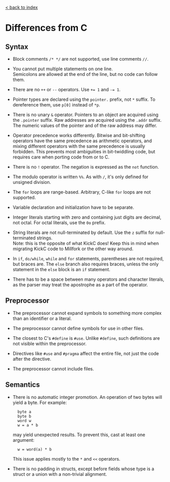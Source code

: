 [< back to index](../doc_index.md)

# Differences from C

## Syntax

* Block comments `/* */` are not supported, use line comments `//`.

* You cannot put multiple statements on one line.  
Semicolons are allowed at the end of the line, but no code can follow them.

* There are no `++` or `--` operators. Use `+= 1` and `-= 1`.

* Pointer types are declared using the `pointer.` prefix, not `*` suffix. To dereference them, use `p[0]` instead of `*p`.

* There is no unary `&` operator.
Pointers to an object are acquired using the `.pointer` suffix.
Raw addresses are acquired using the `.addr` suffix.
The numeric values of the pointer and of the raw address may differ.

* Operator precedence works differently.
Bitwise and bit-shifting operators have the same precedence as arithmetic operators,
and mixing different operators with the same precedence is usually forbidden.
This prevents most ambiguities in bit-twiddling code, but requires care when porting code from or to C. 

* There is no `!` operator. The negation is expressed as the `not` function.

* The modulo operator is written `%%`. As with `/`, it's only defined for unsigned division. 

* The `for` loops are range-based. Arbitrary, C-like `for` loops are not supported.

* Variable declaration and initialization have to be separate.

* Integer literals starting with zero and containing just digits are decimal, not octal.
For octal literals, use the `0o` prefix.

* String literals are not null-terminated by default. Use the `z` suffix for null-terminated strings.  
Note: this is the opposite of what KickC does!
Keep this in mind when migrating KickC code to Millfork or the other way around.

* In `if`, `do/while`, `while` and `for` statements, parentheses are not required, but braces are.
The `else` branch also requires braces, unless the only statement in the `else` block is an `if` statement.

* There has to be a space between many operators and character literals,
as the parser may treat the apostrophe as a part of the operator.

## Preprocessor

* The preprocessor cannot expand symbols to something more complex than an identifier or a literal.

* The preprocessor cannot define symbols for use in other files.

* The closest to C's `#define` is `#use`.
Unlike `#define`, such definitions are not visible within the preprocessor.

* Directives like `#use` and `#pragma` affect the entire file, not just the code after the directive.

* The preprocessor cannot include files.

## Semantics

* There is no automatic integer promotion. An operation of two bytes will yield a byte. For example:

        byte a
        byte b
        word w
        w = a * b

    may yield unexpected results. To prevent this, cast at least one argument:
    
        w = word(a) * b

    This issue applies mostly to the `*` and `<<` operators.

* There is no padding in structs, except before fields whose type is a struct or a union with a non-trivial alignment. 


    

  
